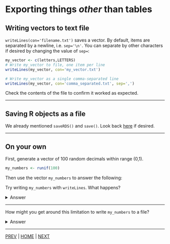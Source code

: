 
# Exporting things *other* than tables

## Writing vectors to text file

`writeLines(con='filename.txt')` saves a vector. By default, items are
separated by a newline, i.e. `sep='\n'`. You can separate by other
characters if desired by changing the value of `sep=`:

```R
my_vector <- c(letters,LETTERS)
# Write my_vector to file, one item per line
writeLines(my_vector, con='my_vector.txt')

# Write my_vector as a single comma-separated line
writeLines(my_vector, con='comma_separated.txt', sep=',')
```

Check the contents of the file to confirm it worked as expected.

---

## Saving  R objects as a file

We already mentioned `saveRDS()` and `save()`. Look back
[here](/01_importing_data/B.md) if desired.

---

## On your own
First, generate a vector of 100 random decimals within range (0,1). 
```R
my_numbers <- runif(100)
```
Then use the vector `my_numbers` to answer the following:


Try writing `my_numbers` with `writeLines`. What happens?

<details><summary>Answer</summary>
 
Because `writeLines` only accepts character vectors, it gives an error:
```R
writeLines(my_numbers, con='my_numbers.txt')

Error in writeLines(my_numbers, con = "my_numbers.txt") : 
  can only write character objects
```

</details>

---
How might you get around this limitation to write `my_numbers` to a file?

<details><summary>Answer</summary>
 
 We first have to convert the numeric vector to character with `as.character`
 ```R
 writeLines(as.character(my_numbers), con='my_numbers.txt')
 ```  

</details>

---

[PREV](A.md) | [HOME](/README.md) | [NEXT](C.md)
